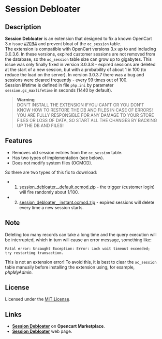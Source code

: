 # Session Debloater

## Description
**Session Debloater** is an extension that designed to fix a known OpenCart 3.x issue [#7094](https://github.com/opencart/opencart/issues/7094) and prevent bloat of the `oc_session` table.  
The extension is compatible with OpenCart versions 3.x up to and including 3.0.3.6. In these versions, expired customer sessions are not removed from the database, so the `oc_session` table size can grow up to gigabytes. This issue was only finally fixed in version 3.0.3.8 - expired sessions are deleted at the start of a new session, but with a probability of about 1 in 100 (to reduce the load on the server). In version 3.0.3.7 there was a bug and sessions were cleared frequently - every 99 times out of 100.  
Session lifetime is defined in file `php.ini` by parameter `session.gc_maxlifetime` in seconds (1440 by default).

> **Warning**  
> DON'T INSTALL THE EXTENSION IFYOU CAN'T OR YOU DON'T KNOW HOW TO RESTORE THE DB AND FILES IN CASE OF ERRORS!  
> YOU ARE FULLY RESPONSIBLE FOR ANY DAMAGE TO YOUR STORE FILES OR LOSS OF DATA, SO START ALL THE CHANGES BY BACKING UP THE DB AND FILES!

## Features
* Removes old session entries from the `oc_session` table.
* Has two types of implementation (see below).
* Does not modify system files (OCMOD).

So there are two types of this fix to download:
* 1. [session_debloater__default.ocmod.zip](../addons/default/zip/session_debloater__default.ocmod.zip) - the trigger (customer login) will fire randomly about 1/100.
* 2. [session_debloater__instant.ocmod.zip](../addons/instant/zip/session_debloater__instant.ocmod.zip) - expired sessions will delete every time a new session starts.

## Note
Deleting too many records can take a long time and the query execution will be interrupted, which in turn will cause an error message, something like:
```
Fatal error: Uncaught Exception: Error: Lock wait timeout exceeded; try restarting transaction.
```
This is not an extension error! To avoid this, it is best to clear the `oc_session` table manually before installing the extension using, for example, *phpMyAdmin*.

## License
Licensed under the [MIT License](https://raw.githubusercontent.com/ocmod-space/ocmod-session-debloater/main/LICENSE.txt).

## Links
* [**Session Debloater**](https://www.opencart.com/index.php?route=marketplace/extension/info&extension_id=38580) on **Opencart Marketplace**.
* [**Session Debloater**](https://www.ocmod.space/session-debloater) web page.
